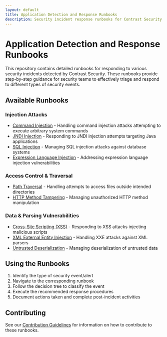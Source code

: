 ```yaml
---
layout: default
title: Application Detection and Response Runbooks
description: Security incident response runbooks for Contrast Security's Application Detection and Response
---
```


# Application Detection and Response Runbooks

This repository contains detailed runbooks for responding to various security incidents detected by Contrast Security. These runbooks provide step-by-step guidance for security teams to effectively triage and respond to different types of security events.

## Available Runbooks

### Injection Attacks
- [Command Injection](runbooks/command-injection) - Handling command injection attacks attempting to execute arbitrary system commands
- [JNDI Injection](runbooks/jndi-injection) - Responding to JNDI injection attempts targeting Java applications
- [SQL Injection](runbooks/sql-injection) - Managing SQL injection attacks against database systems
- [Expression Language Injection](runbooks/expression-language-injection) - Addressing expression language injection vulnerabilities

### Access Control & Traversal
- [Path Traversal](runbooks/path-traversal) - Handling attempts to access files outside intended directories
- [HTTP Method Tampering](runbooks/http-method-tampering) - Managing unauthorized HTTP method manipulation

### Data & Parsing Vulnerabilities  
- [Cross-Site Scripting (XSS)](runbooks/cross-site-scripting) - Responding to XSS attacks injecting malicious scripts
- [XML External Entity Injection](runbooks/xml-external-entity-injection) - Handling XXE attacks against XML parsers
- [Untrusted Deserialization](runbooks/untrusted-deserialization) - Managing deserialization of untrusted data

## Using the Runbooks

1. Identify the type of security event/alert
2. Navigate to the corresponding runbook
3. Follow the decision tree to classify the event
4. Execute the recommended response procedures
5. Document actions taken and complete post-incident activities

## Contributing

See our [Contribution Guidelines](CONTRIBUTING.md) for information on how to contribute to these runbooks.